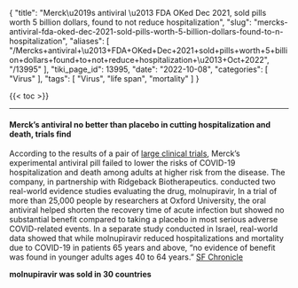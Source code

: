 {
    "title": "Merck\u2019s antiviral \u2013 FDA OKed Dec 2021, sold pills worth 5 billion dollars,  found to not reduce hospitalization",
    "slug": "mercks-antiviral-fda-oked-dec-2021-sold-pills-worth-5-billion-dollars-found-to-n-hospitalization",
    "aliases": [
        "/Mercks+antiviral+\u2013+FDA+OKed+Dec+2021+sold+pills+worth+5+billion+dollars+found+to+not+reduce+hospitalization+\u2013+Oct+2022",
        "/13995"
    ],
    "tiki_page_id": 13995,
    "date": "2022-10-08",
    "categories": [
        "Virus"
    ],
    "tags": [
        "Virus",
        "life span",
        "mortality"
    ]
}


{{< toc >}} 

---

#### Merck’s antiviral no better than placebo in cutting hospitalization and death, trials find

According to the results of a pair of [large clinical trials](https://www.benzinga.com/pressreleases/22/10/b29178704/merck-and-ridgeback-biotherapeutics-provide-update-on-new-clinical-and-non-clinical-studies-of-lag?utm_campaign=partner_feed&utm_source=yahooFinance&utm_medium=partner_feed&utm_content=site), Merck’s experimental antiviral pill failed to lower the risks of COVID-19 hospitalization and death among adults at higher risk from the disease. The company, in partnership with Ridgeback Biotherapeutics. conducted two real-world evidence studies evaluating the drug, molnupiravir, In a trial of more than 25,000 people by researchers at Oxford University, the oral antiviral helped shorten the recovery time of acute infection but showed no substantial benefit compared to taking a placebo in most serious adverse COVID-related events. In a separate study conducted in Israel, real-world data showed that while molnupiravir reduced hospitalizations and mortality due to COVID-19 in patients 65 years and above, “no evidence of benefit was found in younger adults ages 40 to 64 years.”  [SF Chronicle](ttps://www.sfchronicle.com/health/article/COVID-in-California-live-updates-17492211.php)

 **molnupiravir was sold in 30 countries**